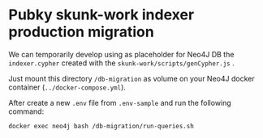 # Pubky skunk-work indexer production migration

We can temporarily develop using as placeholder for Neo4J DB the `indexer.cypher` created with the `skunk-work/scripts/genCypher.js` .

Just mount this directory `/db-migration` as volume on your Neo4J docker container (`../docker-compose.yml`).

After create a new `.env` file from `.env-sample` and run the following command:

```
docker exec neo4j bash /db-migration/run-queries.sh
```
